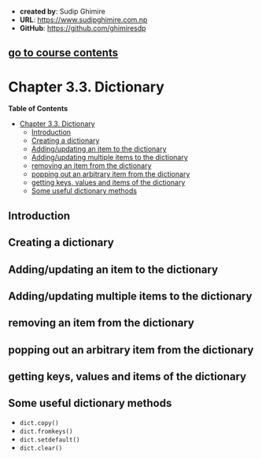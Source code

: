 - **created by**: Sudip Ghimire
- **URL**: https://www.sudipghimire.com.np
- **GitHub**: https://github.com/ghimiresdp

[go to course contents](https://github.com/ghimiresdp/python-level1/)
-----------------------

# Chapter 3.3. Dictionary

**Table of Contents**
- [Chapter 3.3. Dictionary](#chapter-33-dictionary)
    - [Introduction](#introduction)
    - [Creating a dictionary](#creating-a-dictionary)
    - [Adding/updating an item to the dictionary](#addingupdating-an-item-to-the-dictionary)
    - [Adding/updating multiple items to the dictionary](#addingupdating-multiple-items-to-the-dictionary)
    - [removing an item from the dictionary](#removing-an-item-from-the-dictionary)
    - [popping out an arbitrary item from the dictionary](#popping-out-an-arbitrary-item-from-the-dictionary)
    - [getting keys, values and items of the dictionary](#getting-keys-values-and-items-of-the-dictionary)
    - [Some useful dictionary methods](#some-useful-dictionary-methods)

## Introduction

## Creating a dictionary

## Adding/updating an item to the dictionary


## Adding/updating multiple items to the dictionary

## removing an item from the dictionary

## popping out an arbitrary item from the dictionary

## getting keys, values and items of the dictionary

## Some useful dictionary methods

- `dict.copy()`
- `dict.fromkeys()`
- `dict.setdefault()`
- `dict.clear()`

